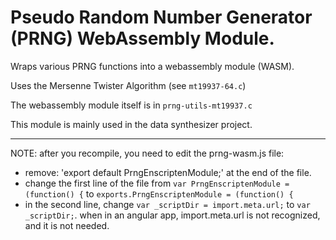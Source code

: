 # Pseudo Random Number Generator (PRNG) WebAssembly Module.

Wraps various PRNG functions into a webassembly module (WASM).

Uses the Mersenne Twister Algorithm (see `mt19937-64.c`)

The webassembly module itself is in `prng-utils-mt19937.c`

This module is mainly used in the data synthesizer project.  


-----------------------------------------------------------
NOTE: after you recompile, you need to edit the prng-wasm.js file:
- remove: 'export default PrngEnscriptenModule;' at the end of the file.
- change the first line of the file from `var PrngEnscriptenModule = (function() {` to `exports.PrngEnscriptenModule = (function() {`
- in the second line, change `var _scriptDir = import.meta.url;` to `var _scriptDir;`. when in an angular app, import.meta.url is not recognized, and it is not needed.